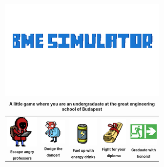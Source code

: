 <p align="center">
  <img src="./python_knowledge_refresh/title.png" width="580">
</p>

<p align="center">
  <strong>A little game where you are an undergraduate at the great engineering school of Budapest</strong>
</p>

<table align="center">
  <tr>
    <td align="center">
      <img src="./python_knowledge_refresh/undergraduate.png" width="120"><br>
      <sub><b>Escape angry professors</b></sub>
    </td>
    <td align="center">
      <img src="./python_knowledge_refresh/prof.png" width="120"><br>
      <sub><b>Dodge the danger!</b></sub>
    </td>
    <td align="center">
      <img src="./python_knowledge_refresh/drink.png" width="120"><br>
      <sub><b>Fuel up with energy drinks</b></sub>
    </td>
    <td align="center">
      <img src="./python_knowledge_refresh/diploma.png" width="120"><br>
      <sub><b>Fight for your diploma</b></sub>
    </td>
    <td align="center">
      <img src="./python_knowledge_refresh/exit.png" width="120"><br>
      <sub><b>Graduate with honors!</b></sub>
    </td>
  </tr>
</table>

